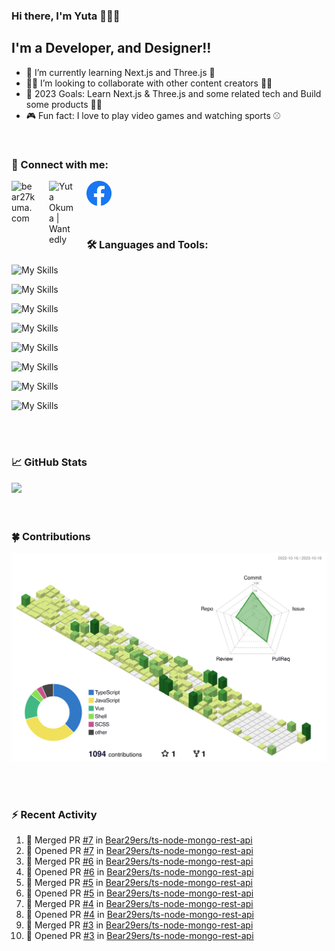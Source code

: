 ### Hi there, I'm Yuta 🤟🏻🐻

## I'm a Developer, and Designer!!

- 🌱 I’m currently learning Next.js and Three.js 🤣
- 👬🏻 I’m looking to collaborate with other content creators 👋🏻
- 🥅 2023 Goals: Learn Next.js & Three.js and some related tech and Build some products 💪🏻
- 🎮 Fun fact: I love to play video games and watching sports ⚾️

<br />

### :wave: Connect with me:

[<img align="left" alt="bear27kuma.com" width="40px" src="https://user-images.githubusercontent.com/39920490/156489586-f125813b-e344-46d6-9306-f5786684b976.jpg" style="margin-right: 20px;" />](https://bear29ers.github.io/)
[<img align="left" alt="Yuta Okuma | Wantedly" width="40px" src="https://user-images.githubusercontent.com/39920490/156489528-fdc520d6-10f1-43b6-8bf8-fadf8dcf1a90.jpg" style="margin-right: 20px;" />](https://www.wantedly.com/id/yuta_okuma_b)
[<img align="left" alt="Yuta Okuma | Facebook" width="40px" src="https://github.com/github/explore/blob/main/topics/facebook/facebook.png?raw=true" style="margin-right: 20px;" />](https://www.facebook.com/kumakuma1129/)

[//]: # '[<img align="left" alt="Yuta Okuma | Instagram" width="40px" src="https://github.com/github/explore/blob/main/topics/instagram/instagram.png?raw=true" />](https://www.instagram.com/bear_27earl/)'

<br />
<br />
<br />
<br />

### :hammer_and_wrench: Languages and Tools:

![My Skills](https://skillicons.dev/icons?i=html,css,sass,tailwind,bootstrap,js,ts)

![My Skills](https://skillicons.dev/icons?i=jquery,threejs,react,emotion,styledcomponents,materialui,nextjs)

![My Skills](https://skillicons.dev/icons?i=vercel,vue,nuxt,vite,nodejs,express,jest)

![My Skills](https://skillicons.dev/icons?i=regex,webpack,babel,php,laravel,mysql,sqlite)

![My Skills](https://skillicons.dev/icons?i=docker,git,github,githubactions,aws,gcp,firebase)

![My Skills](https://skillicons.dev/icons?i=vim,neovim,linux,bash,lua,markdown,svg)

![My Skills](https://skillicons.dev/icons?i=idea,vscode,atom,figma,xd,ps,ai)

![My Skills](https://skillicons.dev/icons?i=pr,ae,postman,sentry,codepen,stackoverflow,discord)

<br />
<br />

### :chart_with_upwards_trend: GitHub Stats

<div style="display: flex;">
    <a href="https://github.com/Bear29ers">
        <img height="220px;" src="https://github-readme-stats-bear29ers.vercel.app/api?username=Bear29ers&show_icons=true&theme=bear">
    </a>
</div>

<br />
<br />

### :four_leaf_clover: Contributions

![](./profile-3d-contrib/profile-green-animate.svg)

<br />
<br />

### :zap: Recent Activity

<!--START_SECTION:activity-->

1. 🎉 Merged PR [#7](https://github.com/Bear29ers/ts-node-mongo-rest-api/pull/7) in [Bear29ers/ts-node-mongo-rest-api](https://github.com/Bear29ers/ts-node-mongo-rest-api)
2. 💪 Opened PR [#7](https://github.com/Bear29ers/ts-node-mongo-rest-api/pull/7) in [Bear29ers/ts-node-mongo-rest-api](https://github.com/Bear29ers/ts-node-mongo-rest-api)
3. 🎉 Merged PR [#6](https://github.com/Bear29ers/ts-node-mongo-rest-api/pull/6) in [Bear29ers/ts-node-mongo-rest-api](https://github.com/Bear29ers/ts-node-mongo-rest-api)
4. 💪 Opened PR [#6](https://github.com/Bear29ers/ts-node-mongo-rest-api/pull/6) in [Bear29ers/ts-node-mongo-rest-api](https://github.com/Bear29ers/ts-node-mongo-rest-api)
5. 🎉 Merged PR [#5](https://github.com/Bear29ers/ts-node-mongo-rest-api/pull/5) in [Bear29ers/ts-node-mongo-rest-api](https://github.com/Bear29ers/ts-node-mongo-rest-api)
6. 💪 Opened PR [#5](https://github.com/Bear29ers/ts-node-mongo-rest-api/pull/5) in [Bear29ers/ts-node-mongo-rest-api](https://github.com/Bear29ers/ts-node-mongo-rest-api)
7. 🎉 Merged PR [#4](https://github.com/Bear29ers/ts-node-mongo-rest-api/pull/4) in [Bear29ers/ts-node-mongo-rest-api](https://github.com/Bear29ers/ts-node-mongo-rest-api)
8. 💪 Opened PR [#4](https://github.com/Bear29ers/ts-node-mongo-rest-api/pull/4) in [Bear29ers/ts-node-mongo-rest-api](https://github.com/Bear29ers/ts-node-mongo-rest-api)
9. 🎉 Merged PR [#3](https://github.com/Bear29ers/ts-node-mongo-rest-api/pull/3) in [Bear29ers/ts-node-mongo-rest-api](https://github.com/Bear29ers/ts-node-mongo-rest-api)
10. 💪 Opened PR [#3](https://github.com/Bear29ers/ts-node-mongo-rest-api/pull/3) in [Bear29ers/ts-node-mongo-rest-api](https://github.com/Bear29ers/ts-node-mongo-rest-api)

<!--END_SECTION:activity-->
